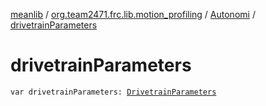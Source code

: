 [meanlib](../../index.md) / [org.team2471.frc.lib.motion_profiling](../index.md) / [Autonomi](index.md) / [drivetrainParameters](./drivetrain-parameters.md)

# drivetrainParameters

`var drivetrainParameters: `[`DrivetrainParameters`](../../org.team2471.frc.lib.motion_profiling.following/-drivetrain-parameters/index.md)